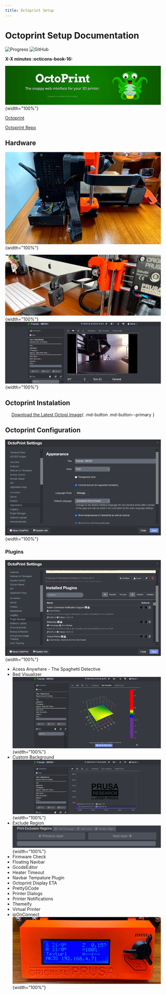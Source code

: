 ```yaml
---
title: Octoprint Setup
---
```


# Octoprint Setup Documentation 

<!-- Compleation Badge

![progress]()

Done - https://img.shields.io/badge/progress-done!-success?style=flat-square
Pending - https://img.shields.io/badge/progress-pending%20compleation-yellow?style=flat-square
Halted - https://img.shields.io/badge/progress-halted-critical?style=flat-square
Constantly Updating - https://img.shields.io/badge/progress-constantly%20updating-informational?style=flat-square
-->

![Progress](https://img.shields.io/badge/progress-pending%20compleation-yellow?style=flat-square)
![GitHub](https://img.shields.io/github/license/Twarner491/Project-Documentation-Site?color=%234051b5&style=flat-square)

**X-X minutes :octicons-book-16:**

![](../images/Octoprint/Octoprint.png){width="100%"}

[Octoprint](https://octoprint.org/)

[Octoprint Repo](https://github.com/OctoPrint/OctoPrint)

## Hardware

![](../images/Octoprint/mountedelectronics.jpg){width="100%"}

![](../images/Octoprint/cameramount.png){width="100%"}
![](../images/Octoprint/CameraWindow.png){width="100%"}

## Octoprint Instalation

<center>

[Download the Latest Octopi Image](https://github.com/guysoft/OctoPi){ .md-button .md-button--primary }

</center>

## Octoprint Configuration

![](../images/Octoprint/AppearanceSettings.png){width="100%"}

### Plugins

![](../images/Octoprint/pluginsettings.png){width="100%"}

 - Acess Anywhere - The Spaghetti Detective
 - Bed Visualizer
  ![](../images/Octoprint/bedlevlevisualizer.png){width="100%"}
 - Custom Background
  ![](../images/Octoprint/custombackground.png){width="100%"}
 - Exclude Region
  ![](../images/Octoprint/excluderegions.png){width="100%"}
 - Firmware Check
 - Floating Navbar
 - GcodeEditor
 - Heater Timeout
 - Navbar Tempature Plugin
 - Octoprint Display ETA
 - PrettyGCode
 - Printer Dialogs
 - Printer Notifications
 - Themeify
 - Virtual Printer
 - ipOnConnect
  ![](../images/Octoprint/ipdisplay.jpg){width="100%"}